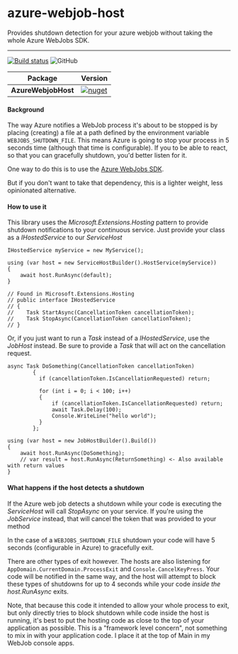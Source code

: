 # azure-webjob-host
Provides shutdown detection for your azure webjob without taking the whole Azure WebJobs SDK.

----------

[![Build status](https://ci.appveyor.com/api/projects/status/gjlmtxmee7txgnfe?svg=true)](https://ci.appveyor.com/project/NathanLBCooper/azure-webjob-host)
![GitHub](https://img.shields.io/github/license/NathanLBCooper/azure-webjob-host.svg)

| Package | Version |
| --- | --- |
| **AzureWebjobHost** | [![nuget](https://img.shields.io/nuget/v/AzureWebjobHost.svg)](https://www.nuget.org/packages/AzureWebjobHost/) |

#### Background 

The way Azure notifies a WebJob process it's about to be stopped is by placing (creating) a file at a path defined by the environment variable `WEBJOBS_SHUTDOWN_FILE`. This means Azure is going to stop your process in 5 seconds time (although that time is configurable). If you to be able to react, so that you can gracefully shutdown, you'd better listen for it.

One way to do this is to use the [Azure WebJobs SDK](https://github.com/Azure/azure-webjobs-sdk/wiki).

But if you don't want to take that dependency, this is a lighter weight, less opinionated alternative.

#### How to use it

This library uses the *Microsoft.Extensions.Hosting* pattern to provide shutdown notifications to your continuous service. Just provide your class as a *IHostedService* to our *ServiceHost*


    IHostedService myService = new MyService();
    
    using (var host = new ServiceHostBuilder().HostService(myService))
    {
        await host.RunAsync(default);
    }

    // Found in Microsoft.Extensions.Hosting
    // public interface IHostedService
    // {
    //    Task StartAsync(CancellationToken cancellationToken);
    //    Task StopAsync(CancellationToken cancellationToken);
    // }
    
Or, if you just want to run a *Task* instead of a *IHostedService*, use the *JobHost* instead. Be sure to provide a *Task* that will act on the cancellation request.
 
    async Task DoSomething(CancellationToken cancellationToken)
            {
              if (cancellationToken.IsCancellationRequested) return;

              for (int i = 0; i < 100; i++)
              {
                  if (cancellationToken.IsCancellationRequested) return;
                  await Task.Delay(100);
                  Console.WriteLine("hello world");
              }
            };
    
    using (var host = new JobHostBuilder().Build())
    {
        await host.RunAsync(DoSomething);
        // var result = host.RunAsync(ReturnSomething) <- Also available with return values 
    }
    
#### What happens if the host detects a shutdown
    
If the Azure web job detects a shutdown while your code is executing the *ServiceHost* will call *StopAsync* on your service. If you're using the *JobService* instead, that will cancel the token that was provided to your method

In the case of a `WEBJOBS_SHUTDOWN_FILE` shutdown your code will have 5 seconds (configurable in Azure) to gracefully exit.

There are other types of exit however. The hosts are also listening for `AppDomain.CurrentDomain.ProcessExit` and `Console.CancelKeyPress`. Your code will be notified in the same way, and the host will attempt to block these types of shutdowns for up to 4 seconds while your code *inside the host.RunAsync* exits.

Note, that because this code it intended to allow your whole process to exit, but only directly tries to block shutdown while code inside the host is running, it's best to put the hosting code as close to the top of your application as possible. This is a "framework level concern", not something to mix in with your application code. I place it at the top of Main in my WebJob console apps.

